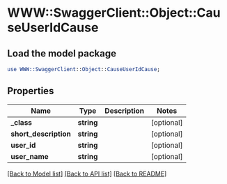 # WWW::SwaggerClient::Object::CauseUserIdCause

## Load the model package
```perl
use WWW::SwaggerClient::Object::CauseUserIdCause;
```

## Properties
Name | Type | Description | Notes
------------ | ------------- | ------------- | -------------
**_class** | **string** |  | [optional] 
**short_description** | **string** |  | [optional] 
**user_id** | **string** |  | [optional] 
**user_name** | **string** |  | [optional] 

[[Back to Model list]](../README.md#documentation-for-models) [[Back to API list]](../README.md#documentation-for-api-endpoints) [[Back to README]](../README.md)


